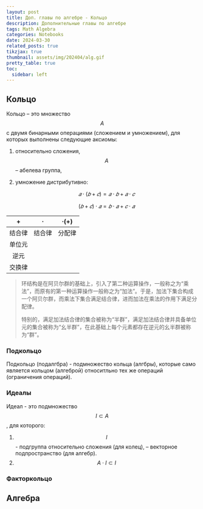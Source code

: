 ```yaml
---
layout: post
title: Доп. главы по алгебре - Кольцо
description: Дополнительные главы по алгебре
tags: Math Algebra
categories: Notebooks
date: 2024-03-30
related_posts: true
tikzjax: true
thumbnail: assets/img/202404/alg.gif
pretty_table: true
toc:
  sidebar: left
---
```



## Кольцо

Кольцо – это множество $$A$$ с двумя бинарными операциями (сложением и умножением), для которых выполнены следующие аксиомы:

1. относительно сложения, $$A$$ – абелева группа,

2. умножение дистрибутивно: 

   $$𝑎 \cdot (𝑏 + 𝑐) = 𝑎 \cdot 𝑏 + 𝑎 \cdot 𝑐$$

   $$(𝑏 + 𝑐) \cdot 𝑎 = 𝑏 \cdot 𝑎 + 𝑐 \cdot 𝑎$$


|   +          |   ·            |   ·(+)    |
| :----: | :----: | :----: |
| 结合律 | 结合律 | 分配律 |
| 单位元 |        |        |
|  逆元  |        |        |
| 交换律 |        |        |


> 环结构是在阿贝尔群的基础上，引入了第二种运算操作，一般称之为“乘法”，而原有的第一种运算操作一般称之为“加法”。于是，加法下集合构成一个阿贝尔群，而乘法下集合满足结合律，进而加法在乘法的作用下满足分配律。
>
> 特别的，满足加法结合律的集合被称为“半群”，满足加法结合律并具备单位元的集合被称为“幺半群”，在此基础上每个元素都存在逆元的幺半群被称为“群”。



### Подкольцо

Подкольцо (подалгбра) - подмножество кольца (алгбры), которые само является кольцом (алгеброй) относитльно тех же операций (ограничения операций). 

### Идеалы

Идеал - это подмножество $$I \subset A$$, для которого:

1. $$I$$ - подгруппа относительно сложения (для колец), – векторное подпространство (для алгебр).
2. $$A\cdot I\subset I$$ 

### Факторкольцо



## Алгебра

